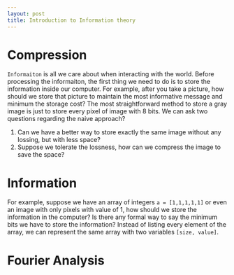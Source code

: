 ```yaml
---
layout: post
title: Introduction to Information theory
---
```



Compression
==========
`Informaiton` is all we care about when interacting with the world. Before processing the informaiton, the first thing we need to do is to store the information inside our computer. For example, after you take a picture, how should we store that picture to maintain the most informative message and minimum the storage cost? The most straightforward method to store a gray image is just to store every pixel of image with 8 bits. We can ask two questions regarding the naive approach?

1. Can we have a better way to store exactly the same image without any lossing, but with less space?
2. Suppose we tolerate the lossness, how can we compress the image to save the space?

Information
==========
For example, suppose we have an array of integers `a = [1,1,1,1,1]` or even an image with only pixels with value of 1, how should we store the information in the computer? Is there any formal way to say the minimum bits we have to store the information? Instead of listing every element of the array, we can represent the same array with two variables `[size, value]`.



Fourier Analysis
================
